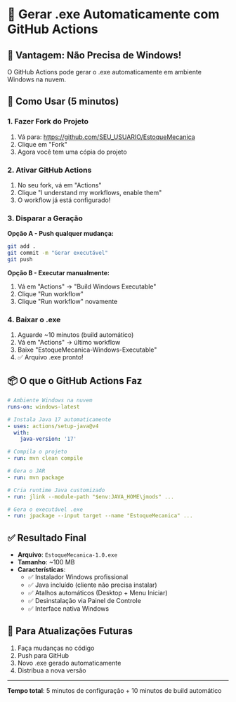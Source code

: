 # 🤖 Gerar .exe Automaticamente com GitHub Actions

## 🎯 Vantagem: Não Precisa de Windows!

O GitHub Actions pode gerar o .exe automaticamente em ambiente Windows na nuvem.

## 🚀 Como Usar (5 minutos)

### 1. Fazer Fork do Projeto
1. Vá para: https://github.com/SEU_USUARIO/EstoqueMecanica
2. Clique em "Fork"
3. Agora você tem uma cópia do projeto

### 2. Ativar GitHub Actions
1. No seu fork, vá em "Actions"
2. Clique "I understand my workflows, enable them"
3. O workflow já está configurado!

### 3. Disparar a Geração
**Opção A - Push qualquer mudança:**
```bash
git add .
git commit -m "Gerar executável"
git push
```

**Opção B - Executar manualmente:**
1. Vá em "Actions" → "Build Windows Executable"
2. Clique "Run workflow"
3. Clique "Run workflow" novamente

### 4. Baixar o .exe
1. Aguarde ~10 minutos (build automático)
2. Vá em "Actions" → último workflow
3. Baixe "EstoqueMecanica-Windows-Executable"
4. ✅ Arquivo .exe pronto!

## 📦 O que o GitHub Actions Faz

```yaml
# Ambiente Windows na nuvem
runs-on: windows-latest

# Instala Java 17 automaticamente
- uses: actions/setup-java@v4
  with:
    java-version: '17'

# Compila o projeto
- run: mvn clean compile

# Gera o JAR
- run: mvn package

# Cria runtime Java customizado
- run: jlink --module-path "$env:JAVA_HOME\jmods" ...

# Gera o executável .exe
- run: jpackage --input target --name "EstoqueMecanica" ...
```

## ✅ Resultado Final

- **Arquivo**: `EstoqueMecanica-1.0.exe`
- **Tamanho**: ~100 MB
- **Características**:
  - ✅ Instalador Windows profissional
  - ✅ Java incluído (cliente não precisa instalar)
  - ✅ Atalhos automáticos (Desktop + Menu Iniciar)
  - ✅ Desinstalação via Painel de Controle
  - ✅ Interface nativa Windows

## 🔄 Para Atualizações Futuras

1. Faça mudanças no código
2. Push para GitHub
3. Novo .exe gerado automaticamente
4. Distribua a nova versão

---

**Tempo total**: 5 minutos de configuração + 10 minutos de build automático 